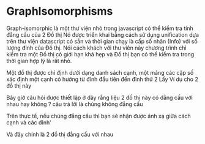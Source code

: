 # GraphIsomorphisms
Graph-isomorphic là một thư viện nhỏ trong javascript có thể kiểm tra tính đẳng cấu của 2 Đồ thị 
Nó được triển khai bằng cách sử dụng unification dựa trên thư viện datascript có sẵn và thời gian chạy là cấp số nhân (Info) với số lượng đỉnh của Đồ thị. Nói cách khách với thư viên này chương trình chỉ kiểm tra một Đồ thị có giới hạn khá hẹp và Đồ thị bạn có thể kiểm tra trong thời gian hợp lý là rất nhỏ.

 


<!-- - var G = [ [1, 2], [2, 3], [3, 1] ]
// Có 3 đỉnh và ba đường trong G chúng ta sẽ thử tiến hành kiểm tra tính đẳng cấu của nó với chính nó
computeIsomorphisms(G, G).length === 3 //=> true --->

<!-- - // G không đẳng cấu với H vì nó khác bậc
var H = [ [1, 2], [2, 1], [1, 3] ]
computeIsomorphisms(G, H).length > 0 //=> false --->
 
<!-- - //G đẳng cấu với I. Mặc dù các đỉnh khác nhau về tên
var I = [ [42, 666], [666, 1], [1, 42] ]
computeIsomorphisms(G, I).length > 0 //=> true --->

Một đồ thị được chỉ định dưới dạng danh sách cạnh, một mảng các cặp số xác định một cạnh có hướng từ đỉnh đầu tiên đến đỉnh thứ 2
Lấy Ví dụ cho 2 đồ thị này 
 
<!-- - var  g_1  =  [ [ 0 ,  1 ] ,  [ 1 ,  2 ] ,  [ 2 ,  0 ] ] 
var  g_2  =  [ [ 5 ,  6 ] ,  [ 5 ,  8 ] ,  [ 6 ,  8 ] ] --->

Bây giờ câu hỏi được thiết lập ở đây rằng liệu 2 đồ thị này có đẳng cấu với nhau hay không ? câu trả lời là chúng không đẳng cấu 

<!-- - if (computeIsomorphisms(g_1, g_2).length === 0) {
  console.log('g_1 and g_2 are not isomorphic!')
} --->


 

Trên thực tế, nếu chúng đẳng cấu thì bạn sẽ nhận được ánh xạ giữa cách cạnh và các đỉnh’

<!-- - var g_3 = [[0, 1], [1, 2], [1, 3]]
var g_4 = [[6, 7], [5, 6], [6, 8]]
console.log(computeIsomorphisms(g_3, g_4))
// [
//   [ -1, -3, -0, -2, 3, 1, 2 ],
//   [ -1, -2, -0, -3, 2, 1, 3 ]
// ] --->
Và đây chính là 2 đồ thị đẳng cấu với nhau
